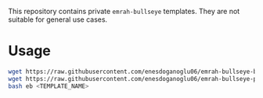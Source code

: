 This repository contains private `emrah-bullseye` templates. They are not
suitable for general use cases.


# Usage

```bash
wget https://raw.githubusercontent.com/enesdoganoglu06/emrah-bullseye-base/main/installer/eb
wget https://raw.githubusercontent.com/enesdoganoglu06/emrah-bullseye-private/main/installer/<TEMPLATE_NAME>.conf
bash eb <TEMPLATE_NAME>
```
